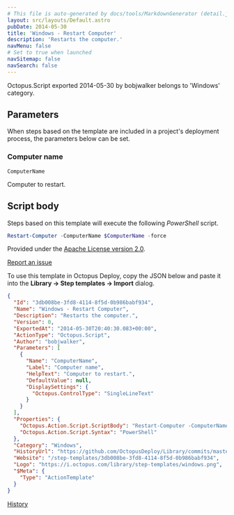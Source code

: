 ```yaml
---
# This file is auto-generated by docs/tools/MarkdownGenerator (detail.js)
layout: src/layouts/Default.astro
pubDate: 2014-05-30
title: 'Windows - Restart Computer'
description: 'Restarts the computer.'
navMenu: false
# Set to true when launched
navSitemap: false
navSearch: false
---
```


Octopus.Script exported 2014-05-30 by bobjwalker belongs to 'Windows' category.

## Parameters

When steps based on the template are included in a project's deployment process, the parameters below can be set.


<div class="param">

### Computer name

`ComputerName`

Computer to restart.

</div>
        

## Script body

Steps based on this template will execute the following *PowerShell* script.

```powershell
Restart-Computer -ComputerName $ComputerName -force
```

Provided under the [Apache License version 2.0](https://github.com/OctopusDeploy/Library/blob/master/LICENSE.txt).

[Report an issue](https://github.com/OctopusDeploy/Library/issues/new?assignees=&labels=&projects=&template=bug-report.yml&title=Issue%20with%20Windows%20-%20Restart%20Computer&step-template=Windows%20-%20Restart%20Computer)

<div class="get-json">

To use this template in Octopus Deploy, copy the JSON below and paste it into the **Library → Step templates → Import** dialog.

```json
{
  "Id": "3db008be-3fd8-4114-8f5d-0b986babf934",
  "Name": "Windows - Restart Computer",
  "Description": "Restarts the computer.",
  "Version": 0,
  "ExportedAt": "2014-05-30T20:40:30.083+00:00",
  "ActionType": "Octopus.Script",
  "Author": "bobjwalker",
  "Parameters": [
    {
      "Name": "ComputerName",
      "Label": "Computer name",
      "HelpText": "Computer to restart.",
      "DefaultValue": null,
      "DisplaySettings": {
        "Octopus.ControlType": "SingleLineText"
      }
    }
  ],
  "Properties": {
    "Octopus.Action.Script.ScriptBody": "Restart-Computer -ComputerName $ComputerName -force",
    "Octopus.Action.Script.Syntax": "PowerShell"
  },
  "Category": "Windows",
  "HistoryUrl": "https://github.com/OctopusDeploy/Library/commits/master/step-templates//opt/buildagent/work/75443764cd38076d/step-templates/windows-restart-computer.json",
  "Website": "/step-templates/3db008be-3fd8-4114-8f5d-0b986babf934",
  "Logo": "https://i.octopus.com/library/step-templates/windows.png",
  "$Meta": {
    "Type": "ActionTemplate"
  }
}
```

[History](https://github.com/OctopusDeploy/Library/commits/master/step-templates/https://github.com/OctopusDeploy/Library/commits/master/step-templates//opt/buildagent/work/75443764cd38076d/step-templates/windows-restart-computer.json)

</div>
